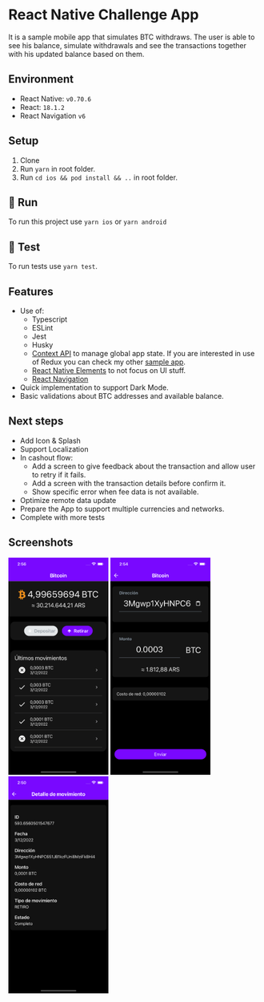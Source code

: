 # React Native Challenge App
It is a sample mobile app that simulates BTC withdraws. The user is able to see his balance, simulate withdrawals and see the transactions together with his updated balance based on them.

## Environment
- React Native: `v0.70.6`
- React: `18.1.2`
- React Navigation `v6`

## Setup

1.  Clone 
2.  Run `yarn` in root folder.
3.  Run `cd ios && pod install && ..` in root folder.

## 📱 Run

To run this project use `yarn ios` or `yarn android`

## 🤖 Test

To run tests use `yarn test`.

## Features
- Use of:
   - Typescript
   - ESLint
   - Jest  
   - Husky
   - [Context API](https://reactjs.org/docs/context.html) to manage global app state. If you are interested in use of Redux you can check my other [sample app](https://github.com/mattsff/RN-Challenge-App).
   - [React Native Elements](https://reactnativeelements.com/) to not focus on UI stuff. 
   - [React Navigation](https://reactnavigation.org/)
- Quick implementation to support Dark Mode.
- Basic validations about BTC addresses and available balance. 

## Next steps
- Add Icon & Splash
- Support Localization
- In cashout flow:
   - Add a screen to give feedback about the transaction and allow user to retry if it fails. 
   - Add a screen with the transaction details before confirm it.
   - Show specific error when fee data is not available.
- Optimize remote data update
- Prepare the App to support multiple currencies and networks. 
- Complete with more tests

## Screenshots

<img src="./screenshots/screen_1.png" alt="currency_details" width="200"/>
<img src="./screenshots/screen_2.png" alt="crypto_cashout" width="200"/>
<img src="./screenshots/screen_3.png" alt="transaction_details" width="200"/>